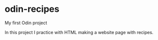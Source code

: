 # odin-recipes
My first Odin project

In this project I practice with HTML making a website page with recipes.